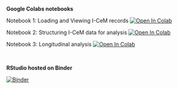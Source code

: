 **Google Colabs notebooks**

Notebook 1: Loading and Viewing I-CeM records
[![Open In Colab](https://colab.research.google.com/assets/colab-badge.svg)](https://colab.research.google.com/github/nationalarchives/I-CeM-workshop-2022/blob/main/Colabs/01_Loading_and_viewing_I_CeM_data.ipynb)

Notebook 2: Structuring I-CeM data for analysis
[![Open In Colab](https://colab.research.google.com/assets/colab-badge.svg)](https://colab.research.google.com/github/nationalarchives/I-CeM-workshop-2022/blob/main/Colabs/02_Structuring_I_CeM_data_for_analysis.ipynb)

Notebook 3: Longitudinal analysis
[![Open In Colab](https://colab.research.google.com/assets/colab-badge.svg)](https://colab.research.google.com/github/nationalarchives/I-CeM-workshop-2022/blob/main/Colabs/03_Longitudinal_analysis.ipynb)

</br>

**RStudio hosted on Binder**

[![Binder](https://mybinder.org/badge_logo.svg)](https://mybinder.org/v2/gh/mark-bell-tna/I-CeM-workshop-2022/HEAD?urlpath=rstudio)
